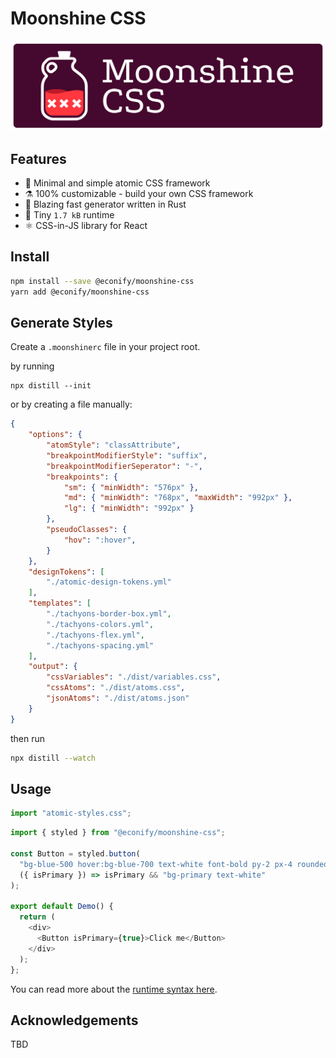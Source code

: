 # Moonshine CSS

![](./docs/logo.svg)

## Features

- 🥃 Minimal and simple atomic CSS framework
- ⚗️ 100% customizable - build your own CSS framework
- 🦀 Blazing fast generator written in Rust
- 🐜 Tiny `1.7 kB` runtime
- ⚛️ CSS-in-JS library for React

## Install

```bash
npm install --save @econify/moonshine-css
yarn add @econify/moonshine-css
```

## Generate Styles

Create a `.moonshinerc` file in your project root.

by running

```
npx distill --init
```

or by creating a file manually:

```json
{
    "options": {
        "atomStyle": "classAttribute",
        "breakpointModifierStyle": "suffix",
        "breakpointModifierSeperator": "-",
        "breakpoints": {
            "sm": { "minWidth": "576px" },
            "md": { "minWidth": "768px", "maxWidth": "992px" },
            "lg": { "minWidth": "992px" }
        },
        "pseudoClasses": {
            "hov": ":hover",
        }
    },
    "designTokens": [
        "./atomic-design-tokens.yml"
    ],
    "templates": [
        "./tachyons-border-box.yml",
        "./tachyons-colors.yml",
        "./tachyons-flex.yml",
        "./tachyons-spacing.yml"
    ],
    "output": {
        "cssVariables": "./dist/variables.css",
        "cssAtoms": "./dist/atoms.css",
        "jsonAtoms": "./dist/atoms.json"
    }
}
```

then run

```bash
npx distill --watch
```

## Usage

```js
import "atomic-styles.css";
```

```js
import { styled } from "@econify/moonshine-css";

const Button = styled.button(
  "bg-blue-500 hover:bg-blue-700 text-white font-bold py-2 px-4 rounded",
  ({ isPrimary }) => isPrimary && "bg-primary text-white"
);

export default Demo() {
  return (
    <div>
      <Button isPrimary={true}>Click me</Button>
    </div>
  );
};
```

You can read more about the [runtime syntax here](./docs/RUNTIME.md).

## Acknowledgements

TBD

